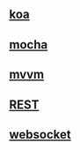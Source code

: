 ## [koa](./koa/)
## [mocha](./mocha/)
## [mvvm](./mvvm/)
## [REST](./REST/)
## [websocket](./websocket/)